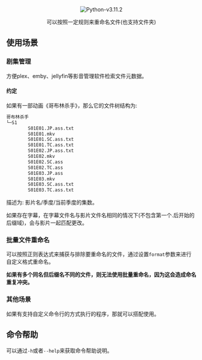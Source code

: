 <div align="center">
    <img src="https://badgen.net/badge/Python/v3.11.2" alt="Python-v3.11.2"/>
    <p>
        可以按照一定规则来重命名文件(也支持文件夹)
    </p>
</div>

## 使用场景

### 剧集管理

方便plex、emby、jellyfin等影音管理软件检索文件元数据。

#### 约定

如果有一部动画《哥布林杀手》，那么它的文件树结构为:

```txt
哥布林杀手
└─S1
        S01E01.JP.ass.txt
        S01E01.mkv
        S01E01.SC.ass.txt
        S01E01.TC.ass.txt
        S01E02.JP.ass.txt
        S01E02.mkv
        S01E02.SC.ass
        S01E02.TC.ass
        S01E03.JP.ass
        S01E03.mkv
        S01E03.SC.ass.txt
        S01E03.TC.ass.txt
```

描述为: 影片名/季度/当前季度的集数。

如果存在字幕，在字幕文件名与影片文件名相同的情况下(不包含第一个.后开始的后缀域)，会与影片一起匹配更改。

### 批量文件重命名

可以按照正则表达式来捕获与排除要重命名的文件，通过设置`format`参数来进行自定义格式重命名。

**如果有多个同名但后缀名不同的文件，则无法使用批量重命名，因为这会造成命名重复冲突。**

### 其他场景

如果有支持自定义命令行的方式执行的程序，那就可以搭配使用。

## 命令帮助

可以通过`-h`或者`--help`来获取命令帮助说明。
